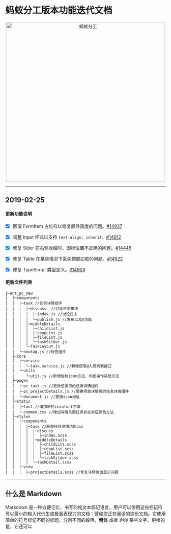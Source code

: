 # 蚂蚁分工版本功能迭代文档

<p align="center">
  <img width="500" src="http://www.lgstatic.com/thumbnail_600x360/i/image2/M00/04/D4/CgotOVnE4XKANwFLAAOVpfKlnVw762.png" alt="蚂蚁分工">
</p>

---

## <i class="icon-share"></i> 2019-02-25 


#### <i class="icon-share"></i> 更新功能说明
 
- [x]  回滚 FormItem 占位符以修复额外高度的问题。[#14937](https://github.com/ant-design/ant-design/pull/14937)
- [x]  调整 Input 样式以支持 `text-align: inherit`。[#14912](https://github.com/ant-design/ant-design/pull/14912)
- [x]  修复 Sider 在右侧收缩时，图标位置不正确的问题。[#14446](https://github.com/ant-design/ant-design/pull/14446)
- [x]  修复 Table 在某些情况下丢失顶部边框的问题。[#14922](https://github.com/ant-design/ant-design/pull/14922)
- [x]  修复 TypeScript 类型定义。[#14903](https://github.com/ant-design/ant-design/pull/14903)


#### <i class="icon-share"></i> 更新文件列表

```
├─ant_pc_new
│  ├─components
│  │  │─task //任务详情组件
│  │  │  │─discuss  //讨论日志模块
│  │  │  │  ├─index.js //讨论日志
│  │  │  │  └─publish.js //发布以及@功能
│  │  │  │─middleDetails
│  │  │  │  ├─childList.js 
│  │  │  │  ├─coopList.js
│  │  │  │  ├─fileList.js
│  │  │  │  └─taskSilder.js
│  │  │  └─TaskLayout.js
│  │  └─newtag.js //标签组件
│  ├─core
│  │  │─service
│  │  │  └─task.service.js //新增获取@人员列表接口
│  │  └─utils
│  │     └─util.js //新增绘制icon方法，判断操作系统方法
│  ├─pages
│  │  │─pc_task.js //更换任务页的任务详情组件
│  │  ├─pc_projectDetails.js //更换项目详情页的任务详情组件
│  │  └─document.js //更换icon地址
│  │─static
│  │  │─font //增加新的iconfont字体
│  │  └─common.css //增加详情头部任务状态对应颜色方法
│  │─styles
│  │  │─components
│  │  │  │─task //新增任务详情功能css
│  │  │  │  │─discuss 
│  │  │  │  │  ├─index.scss
│  │  │  │  │─middleDetails
│  │  │  │  │  ├─childList.scss
│  │  │  │  │  ├─coopList.scss
│  │  │  │  │  ├─fileList.scss
│  │  │  │  │  └─taskSilder.scss
│  │  │  │  └─taskDetail.scss
│  │  │─view 
│  │  │  ├─projectDetails.scss //修复详情页面显示问题
```
---

## 什么是 Markdown

Markdown 是一种方便记忆、书写的纯文本标记语言，用户可以使用这些标记符号以最小的输入代价生成极富表现力的文档：譬如您正在阅读的这份文档。它使用简单的符号标记不同的标题，分割不同的段落，**粗体** 或者 _斜体_ 某些文字，更棒的是，它还可以
